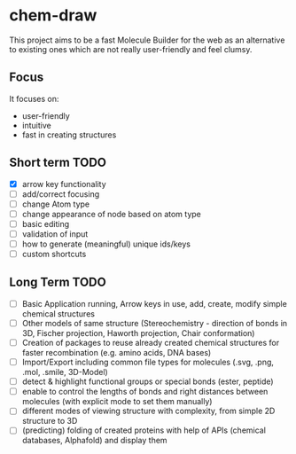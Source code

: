 # chem-draw
This project aims to be a fast Molecule Builder for the web as an alternative to existing ones which are not really user-friendly and feel clumsy.


## Focus
It focuses on:
- user-friendly
- intuitive
- fast in creating structures

## Short term TODO
- [x] arrow key functionality
- [ ] add/correct focusing
- [ ] change Atom type
- [ ] change appearance of node based on atom type
- [ ] basic editing
- [ ] validation of input
- [ ] how to generate (meaningful) unique ids/keys
- [ ] custom shortcuts

## Long Term TODO
- [ ] Basic Application running, Arrow keys in use, add, create, modify simple chemical structures
- [ ] Other models of same structure (Stereochemistry - direction of bonds in 3D, Fischer projection, Haworth projection, Chair conformation)
- [ ] Creation of packages to reuse already created chemical structures for faster recombination (e.g. amino acids, DNA bases)
- [ ] Import/Export including common file types for molecules (.svg, .png, .mol, .smile, 3D-Model)
- [ ] detect & highlight functional groups or special bonds (ester, peptide)
- [ ] enable to control the lengths of bonds and right distances between molecules (with explicit mode to set them manually)
- [ ] different modes of viewing structure with complexity, from simple 2D structure to 3D
- [ ] (predicting) folding of created proteins with help of APIs (chemical databases, Alphafold) and display them